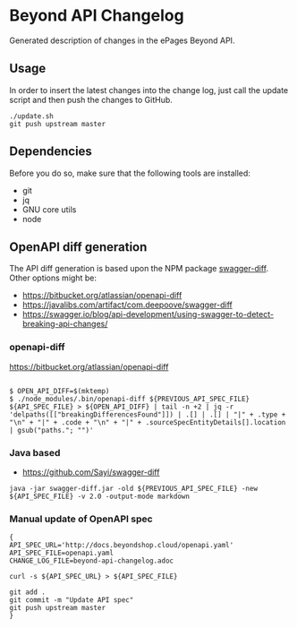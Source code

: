 # Beyond API Changelog

Generated description of changes in the ePages Beyond API.

## Usage

In order to insert the latest changes into the change log, just call the update
script and then push the changes to GitHub.

```
./update.sh
git push upstream master
```

## Dependencies

Before you do so, make sure that the following tools are installed:

- git
- jq
- GNU core utils
- node

## OpenAPI diff generation

The API diff generation is based upon the NPM package [swagger-diff](https://www.npmjs.com/package/swagger-diff).
Other options might be:

- https://bitbucket.org/atlassian/openapi-diff
- https://javalibs.com/artifact/com.deepoove/swagger-diff
- https://swagger.io/blog/api-development/using-swagger-to-detect-breaking-api-changes/

### openapi-diff

https://bitbucket.org/atlassian/openapi-diff

```

$ OPEN_API_DIFF=$(mktemp)
$ ./node_modules/.bin/openapi-diff ${PREVIOUS_API_SPEC_FILE} ${API_SPEC_FILE} > ${OPEN_API_DIFF} | tail -n +2 | jq -r 'delpaths([["breakingDifferencesFound"]]) | .[] | .[] | "|" + .type + "\n" + "|" + .code + "\n" + "|" + .sourceSpecEntityDetails[].location | gsub("paths."; "")'
```


### Java based
- https://github.com/Sayi/swagger-diff

```
java -jar swagger-diff.jar -old ${PREVIOUS_API_SPEC_FILE} -new ${API_SPEC_FILE} -v 2.0 -output-mode markdown
```

### Manual update of OpenAPI spec

```
{
API_SPEC_URL='http://docs.beyondshop.cloud/openapi.yaml'
API_SPEC_FILE=openapi.yaml
CHANGE_LOG_FILE=beyond-api-changelog.adoc

curl -s ${API_SPEC_URL} > ${API_SPEC_FILE}

git add .
git commit -m "Update API spec"
git push upstream master
}
```
